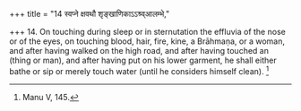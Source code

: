 +++
title = "14 स्वप्ने क्षवथौ शृङ्खाणिकाऽऽश्र्व्आलम्भे,"

+++
14. On touching during sleep or in sternutation the effluvia of the nose or of the eyes, on touching blood, hair, fire, kine, a Brāhmaṇa, or a woman, and after having walked on the high road, and after having touched an (thing or man), and after having put on his lower garment, he shall either bathe or sip or merely touch water (until he considers himself clean). [^7] 


[^7]:  Manu V, 145.
